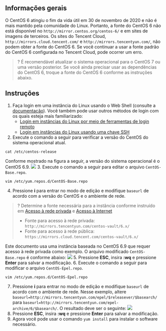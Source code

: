 ## Informações gerais
O CentOS 6 atingiu o fim da vida útil em 30 de novembro de 2020 e não é mais mantido pela comunidade do Linux. Portanto, a fonte do CentOS 6 não está disponível no `http://mirror.centos.org/centos-6/` e em sites de imagens de terceiros. Os sites do Tencent Cloud, `http://mirrors.cloud.tencent.com/` e `http://mirrors.tencentyun.com/`, não podem obter a fonte do CentOS 6. Se você continuar a usar a fonte padrão do CentOS 6 configurada no Tencent Cloud, pode ocorrer um erro.



>? É recomendável atualizar o sistema operacional para o CentOS 7 ou uma versão posterior. Se você ainda precisar usar as dependências do CentOS 6, troque a fonte do CentOS 6 conforme as instruções abaixo.



## Instruções
1. Faça login em uma instância do Linux usando o Web Shell (consulte a [documentação](https://intl.cloud.tencent.com/document/product/213/5436)). Você também pode usar outros métodos de login com os quais esteja mais familiarizado:
	- [Login em instâncias do Linux por meio de ferramentas de login remoto](https://intl.cloud.tencent.com/document/product/213/32502)
	- [Login em instâncias do Linux usando uma chave SSH](https://intl.cloud.tencent.com/document/product/213/32501)
2. Execute o comando a seguir para verificar a versão do CentOS do sistema operacional atual.
```
cat /etc/centos-release
```
Conforme mostrado na figura a seguir, a versão do sistema operacional é o CentOS 6.9.
![](https://main.qcloudimg.com/raw/de65529a43dc5bfee695c08d5f7bff80.png)
3. Execute o comando a seguir para editar o arquivo `CentOS-Base.repo`.
```
vim /etc/yum.repos.d/CentOS-Base.repo 
```
4. Pressione **i** para entrar no modo de edição e modifique `baseurl` de acordo com a versão do CentOS e o ambiente de rede.
>?
>Determine a fonte necessária para a instância conforme instruído em [Acesso à rede privada](https://intl.cloud.tencent.com/document/product/213/5225) e [Acesso à Internet](https://intl.cloud.tencent.com/document/product/213/5224) 
>
>- Fonte para acesso à rede privada: `http://mirrors.tencentyun.com/centos-vault/6.x/`
>- Fonte para acesso à rede pública: `https://mirrors.cloud.tencent.com/centos-vault/6.x/`

Este documento usa uma instância baseada no CentOS 6.9 que requer acesso à rede privada como exemplo. O arquivo modificado <code>CentOS-Base.repo</code> é conforme abaixo:
<img src="https://main.qcloudimg.com/raw/1d2485a9be0df6d5f7c46151fc50d73b.png"/>
5. Pressione **ESC**, insira **:wq** e pressione **Enter** para salvar a modificação.
6. Execute o comando a seguir para modificar o arquivo `CentOS-Epel.repo`.
```
vim /etc/yum.repos.d/CentOS-Epel.repo 
```
7. Pressione **i** para entrar no modo de edição e modifique `baseurl` de acordo com o ambiente de rede.
Nesse exemplo, altere `baseurl=http://mirrors.tencentyun.com/epel/$releasever/$basearch/` para `baseurl=http://mirrors.tencentyun.com/epel-archive/6/$basearch/`. O resultado deve ser o seguinte:
![](https://main.qcloudimg.com/raw/9c4b3eaf65d005b3d6819f013037443d.png)
8. Pressione **ESC**, insira **:wq** e pressione **Enter** para salvar a modificação.
9. Agora você pode usar o comando `yum install` para instalar o software necessário.
